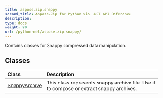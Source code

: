 ```yaml
---
title: aspose.zip.snappy
second_title: Aspose.Zip for Python via .NET API Reference
description: 
type: docs
weight: 80
url: /python-net/aspose.zip.snappy/
---
```



Contains classes for Snappy compressed data manipulation.

## Classes
| Class | Description |
| :- | :- |
|[SnappyArchive](/zip/python-net/aspose.zip.snappy/snappyarchive/)|This class represents snappy archive file. Use it to compose or extract snappy archives.|

